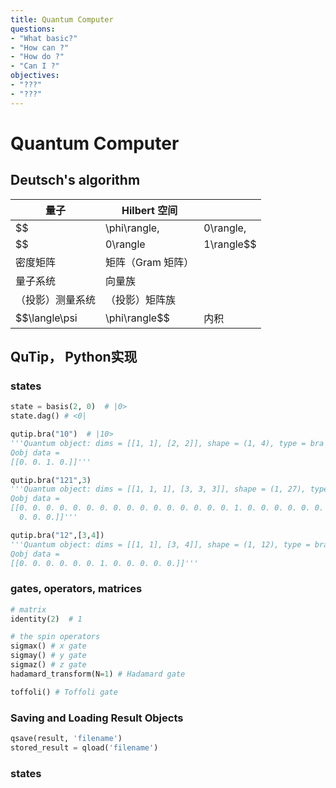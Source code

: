 ```yaml
---
title: Quantum Computer
questions:
- "What basic?"
- "How can ?"
- "How do ?"
- "Can I ?"
objectives:
- "???"
- "???"
---
```


# Quantum Computer

## Deutsch's algorithm

| 量子                               | Hilbert 空间      |      |
| ---------------------------------- | ----------------- | ---- |
| $$|\phi\rangle,|0\rangle,|1\rangle$$ | （列）向量，基    |      |
| $$|0\rangle|1\rangle$$               | 张量积            |      |
| 密度矩阵                           | 矩阵（Gram 矩阵） |      |
| 量子系统                           | 向量族            |      |
| （投影）测量系统                   | （投影）矩阵族    |      |
| $$\langle\psi|\phi\rangle$$          | 内积              |      |



## QuTip， Python实现

### states

```py
state = basis(2, 0)  # |0>
state.dag() # <0|

qutip.bra("10")  # |10>
'''Quantum object: dims = [[1, 1], [2, 2]], shape = (1, 4), type = bra
Qobj data =
[[0. 0. 1. 0.]]'''

qutip.bra("121",3)
'''Quantum object: dims = [[1, 1, 1], [3, 3, 3]], shape = (1, 27), type = bra
Qobj data =
[[0. 0. 0. 0. 0. 0. 0. 0. 0. 0. 0. 0. 0. 0. 0. 0. 1. 0. 0. 0. 0. 0. 0. 0.
  0. 0. 0.]]'''

qutip.bra("12",[3,4])
'''Quantum object: dims = [[1, 1], [3, 4]], shape = (1, 12), type = bra
Qobj data =
[[0. 0. 0. 0. 0. 0. 1. 0. 0. 0. 0. 0.]]'''
```



### gates, operators, matrices

```python
# matrix
identity(2)  # 1

# the spin operators
sigmax() # x gate
sigmay() # y gate
sigmaz() # z gate
hadamard_transform(N=1) # Hadamard gate

toffoli() # Toffoli gate
```

### Saving and Loading Result Objects

```python
qsave(result, 'filename')
stored_result = qload('filename')
```



### states

```python

```



